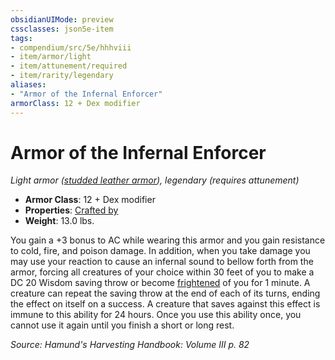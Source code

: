```yaml
---
obsidianUIMode: preview
cssclasses: json5e-item
tags:
- compendium/src/5e/hhhviii
- item/armor/light
- item/attunement/required
- item/rarity/legendary
aliases: 
- "Armor of the Infernal Enforcer"
armorClass: 12 + Dex modifier
---
```

# Armor of the Infernal Enforcer
*Light armor ([studded leather armor](compendium/items/studded-leather-armor.md)), legendary (requires attunement)*  

- **Armor Class**: 12 + Dex modifier
- **Properties**: [Crafted by](/compendium/rules/item-properties.md#Crafted%20by)
- **Weight**: 13.0 lbs.

You gain a +3 bonus to AC while wearing this armor and you gain resistance to cold, fire, and poison damage. In addition, when you take damage you may use your reaction to cause an infernal sound to bellow forth from the armor, forcing all creatures of your choice within 30 feet of you to make a DC 20 Wisdom saving throw or become [frightened](/compendium/rules/conditions.md#Frightened) of you for 1 minute. A creature can repeat the saving throw at the end of each of its turns, ending the effect on itself on a success. A creature that saves against this effect is immune to this ability for 24 hours. Once you use this ability once, you cannot use it again until you finish a short or long rest.

*Source: Hamund's Harvesting Handbook: Volume III p. 82*